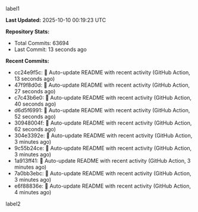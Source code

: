 
label1 
<!-- ACTIVITY_START -->
**Last Updated:** 2025-10-10 00:19:23 UTC

**Repository Stats:**
- Total Commits: 63694
- Last Commit: 13 seconds ago

**Recent Commits:**
- cc24e9f5c: 🤖 Auto-update README with recent activity (GitHub Action, 13 seconds ago)
- 47f9f8d0d: 🤖 Auto-update README with recent activity (GitHub Action, 27 seconds ago)
- c7c43b6e0: 🤖 Auto-update README with recent activity (GitHub Action, 40 seconds ago)
- d6d5f6991: 🤖 Auto-update README with recent activity (GitHub Action, 52 seconds ago)
- 30948004f: 🤖 Auto-update README with recent activity (GitHub Action, 62 seconds ago)
- 304e3392e: 🤖 Auto-update README with recent activity (GitHub Action, 3 minutes ago)
- 9c55b24ce: 🤖 Auto-update README with recent activity (GitHub Action, 3 minutes ago)
- 1a913ff41: 🤖 Auto-update README with recent activity (GitHub Action, 3 minutes ago)
- 7a0bb3ebc: 🤖 Auto-update README with recent activity (GitHub Action, 3 minutes ago)
- e6f88836e: 🤖 Auto-update README with recent activity (GitHub Action, 4 minutes ago)
<!-- ACTIVITY_END -->

label2
